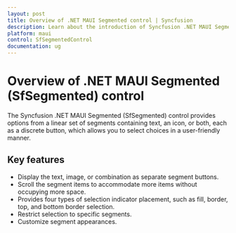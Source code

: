 ```yaml
---
layout: post
title: Overview of .NET MAUI Segmented control | Syncfusion
description: Learn about the introduction of Syncfusion .NET MAUI Segmented(SfSegmented) control in mobile and desktop applications from a single shared codebase.
platform: maui
control: SfSegmentedControl
documentation: ug
---
```

 
# Overview of .NET MAUI Segmented (SfSegmented) control

The Syncfusion .NET MAUI Segmented (SfSegmented) control provides options from a linear set of segments containing text, an icon, or both, each as a discrete button, which allows you to select choices in a user-friendly manner.

## Key features 

* Display the text, image, or combination as separate segment buttons.
* Scroll the segment items to accommodate more items without occupying more space.
* Provides four types of selection indicator placement, such as fill, border, top, and bottom border selection.
* Restrict selection to specific segments.
* Customize segment appearances.
